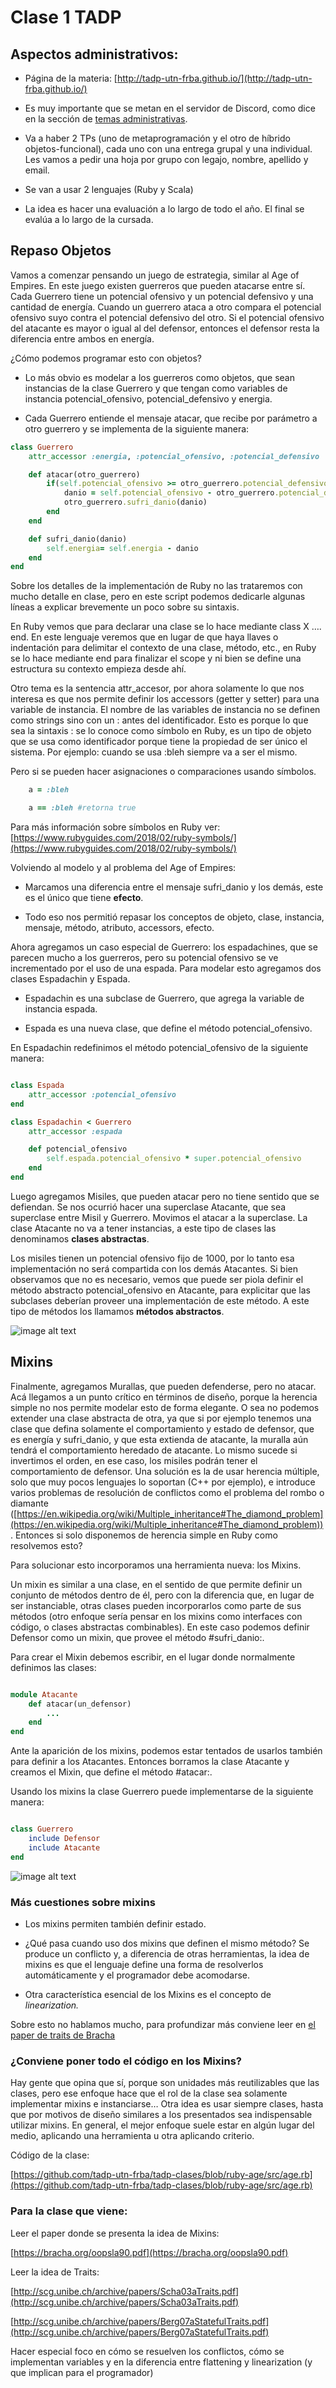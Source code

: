 # Clase 1 TADP

## Aspectos administrativos:

- Página de la materia: [http://tadp-utn-frba.github.io/](http://tadp-utn-frba.github.io/)

- Es muy importante que se metan en el servidor de Discord, como dice en la sección de [temas administrativas](https://tadp-utn-frba.github.io/administrativos/).

- Va a haber 2 TPs (uno de metaprogramación y el otro de híbrido objetos-funcional), cada uno con una entrega grupal y una individual. Les vamos a pedir una hoja por grupo con legajo, nombre, apellido y email.

- Se van a usar 2 lenguajes (Ruby y Scala)

- La idea es hacer una evaluación a lo largo de todo el año. El final se evalúa a lo largo de la cursada.

## Repaso Objetos

Vamos a comenzar pensando un juego de estrategia, similar al Age of Empires. En este juego existen guerreros que pueden atacarse entre sí. Cada Guerrero tiene un potencial ofensivo y un potencial defensivo y una cantidad de energía. Cuando un guerrero ataca a otro compara el potencial ofensivo suyo contra el potencial defensivo del otro. Si el potencial ofensivo del atacante es mayor o igual al del defensor, entonces el defensor resta la diferencia entre ambos en energía.

¿Cómo podemos programar esto con objetos?

* Lo más obvio es modelar a los guerreros como objetos, que sean instancias de la clase Guerrero y que tengan como variables de instancia potencial_ofensivo, potencial_defensivo y energia.

* Cada Guerrero entiende el mensaje atacar, que recibe por parámetro a otro guerrero y se implementa de la siguiente manera:

~~~ruby
class Guerrero
    attr_accessor :energia, :potencial_ofensivo, :potencial_defensivo

    def atacar(otro_guerrero)
        if(self.potencial_ofensivo >= otro_guerrero.potencial_defensivo)
            danio = self.potencial_ofensivo - otro_guerrero.potencial_defensivo
            otro_guerrero.sufri_danio(danio)
        end
    end

    def sufri_danio(danio)
        self.energia= self.energia - danio
    end
end
~~~

Sobre los detalles de la implementación de Ruby no las trataremos con mucho detalle en clase, pero en este script podemos dedicarle algunas líneas a explicar brevemente un poco sobre su sintaxis.

En Ruby vemos que para declarar una clase se lo hace mediante class X …. end. En este lenguaje veremos que en lugar de que haya llaves o indentación para delimitar el contexto de una clase, método, etc., en Ruby se lo hace mediante end para finalizar el scope y ni bien se define una estructura su contexto empieza desde ahí.

Otro tema es la sentencia attr_accesor, por ahora solamente lo que nos interesa es que nos permite definir los accessors (getter y setter) para una variable de instancia. El nombre de las variables de instancia no se definen como strings sino con un : antes del identificador. Esto es porque lo que sea la sintaxis :<lo que sea> se lo conoce como símbolo en Ruby, es un tipo de objeto que se usa como identificador porque tiene la propiedad de ser único el sistema. Por ejemplo: cuando se usa :bleh siempre va a ser el mismo.

Pero si se pueden hacer asignaciones o comparaciones usando símbolos.

~~~ruby
	a = :bleh

	a == :bleh #retorna true
~~~

Para más información sobre símbolos en Ruby ver: [https://www.rubyguides.com/2018/02/ruby-symbols/](https://www.rubyguides.com/2018/02/ruby-symbols/)

Volviendo al modelo y al problema del Age of Empires:

* Marcamos una diferencia entre el mensaje sufri_danio y los demás, este es el único que tiene **efecto**. 

* Todo eso nos permitió repasar los conceptos de objeto, clase, instancia, mensaje, método, atributo, accessors, efecto.

Ahora agregamos un caso especial de Guerrero: los espadachines, que se parecen mucho a los guerreros, pero su potencial ofensivo se ve incrementado por el uso de una espada. Para modelar esto agregamos dos clases Espadachin y Espada.

* Espadachin es una subclase de Guerrero, que agrega la variable de instancia espada.

* Espada es una nueva clase, que define el método potencial_ofensivo.

En Espadachin redefinimos el método potencial_ofensivo de la siguiente manera:

~~~ruby

class Espada
    attr_accessor :potencial_ofensivo
end

class Espadachin < Guerrero
    attr_accessor :espada

    def potencial_ofensivo
        self.espada.potencial_ofensivo * super.potencial_ofensivo
    end
end
~~~

Luego agregamos Misiles, que pueden atacar pero no tiene sentido que se defiendan. Se nos ocurrió hacer una superclase Atacante, que sea superclase entre Misil y Guerrero. Movimos el atacar a la superclase. La clase Atacante no va a tener instancias, a este tipo de clases las denominamos **clases abstractas**.

Los misiles tienen un potencial ofensivo fijo de 1000, por lo tanto esa implementación no será compartida con los demás Atacantes. Si bien observamos que no es necesario, vemos que puede ser piola definir el método abstracto potencial_ofensivo en Atacante, para explicitar que las subclases deberían proveer una implementación de este método. A este tipo de métodos los llamamos **métodos abstractos**. 

![image alt text](https://raw.githubusercontent.com/tadp-utn-frba/tadp-clases/ruby-age/image_0.png)

## Mixins

Finalmente, agregamos Murallas, que pueden defenderse, pero no atacar. Acá llegamos a un punto crítico en términos de diseño, porque la herencia simple no nos permite modelar esto de forma elegante. O sea no podemos extender una clase abstracta de otra, ya que si por ejemplo tenemos una clase que defina solamente el comportamiento y estado de defensor, que es energía y sufri_danio, y que esta extienda de atacante, la muralla aún tendrá el comportamiento heredado de atacante. Lo mismo sucede si invertimos el orden, en ese caso, los misiles podrán tener el comportamiento de defensor. Una solución es la de usar herencia múltiple, solo que muy pocos lenguajes lo soportan (C++ por ejemplo), e introduce varios problemas de resolución de conflictos como el problema del rombo o diamante ([https://en.wikipedia.org/wiki/Multiple_inheritance#The_diamond_problem](https://en.wikipedia.org/wiki/Multiple_inheritance#The_diamond_problem)). Entonces si solo disponemos de herencia simple en Ruby como resolvemos esto?  

Para solucionar esto incorporamos una herramienta nueva: los Mixins.

Un mixin es similar a una clase, en el sentido de que permite definir un conjunto de métodos dentro de él, pero con la diferencia que, en lugar de ser instanciable, otras clases pueden incorporarlos como parte de sus métodos (otro enfoque sería pensar en los mixins como interfaces con código, o clases abstractas combinables). En este caso podemos definir Defensor como un mixin, que provee el método #sufri_danio:.

Para crear el Mixin debemos escribir, en el lugar donde normalmente definimos las clases:

~~~ruby

module Atacante
    def atacar(un_defensor)
        ...
    end
end

~~~

Ante la aparición de los mixins, podemos estar tentados de usarlos también para definir a los Atacantes. Entonces borramos la clase Atacante y creamos el Mixin, que define el método #atacar:. 

Usando los mixins la clase Guerrero puede implementarse de la siguiente manera:

~~~ruby

class Guerrero
    include Defensor
    include Atacante
end

~~~


![image alt text](https://raw.githubusercontent.com/tadp-utn-frba/tadp-clases/ruby-age/image_1.png)

### Más cuestiones sobre mixins

* Los mixins permiten también definir estado.

* ¿Qué pasa cuando uso dos mixins que definen el mismo método? Se produce un conflicto y, a diferencia de otras herramientas, la idea de mixins es que el lenguaje define una forma de resolverlos automáticamente y el programador debe acomodarse.

* Otra característica esencial de los Mixins es el concepto de *linearization.*

Sobre esto no hablamos mucho, para profundizar más conviene leer en [el paper de traits de Bracha](https://bracha.org/oopsla90.pdf)

### ¿Conviene poner todo el código en los Mixins?

Hay gente que opina que sí, porque son unidades más reutilizables que las clases, pero ese enfoque hace que el rol de la clase sea solamente implementar mixins e instanciarse… Otra idea es usar siempre clases, hasta que por motivos de diseño similares a los presentados sea indispensable utilizar mixins. En general, el mejor enfoque suele estar en algún lugar del medio, aplicando una herramienta u otra aplicando criterio.

Código de la clase:

[https://github.com/tadp-utn-frba/tadp-clases/blob/ruby-age/src/age.rb](https://github.com/tadp-utn-frba/tadp-clases/blob/ruby-age/src/age.rb)

### Para la clase que viene:

Leer el paper donde se presenta la idea de Mixins:

[https://bracha.org/oopsla90.pdf](https://bracha.org/oopsla90.pdf)

Leer la idea de Traits:

[http://scg.unibe.ch/archive/papers/Scha03aTraits.pdf](http://scg.unibe.ch/archive/papers/Scha03aTraits.pdf)

[http://scg.unibe.ch/archive/papers/Berg07aStatefulTraits.pdf](http://scg.unibe.ch/archive/papers/Berg07aStatefulTraits.pdf)

Hacer especial foco en cómo se resuelven los conflictos, cómo se implementan variables y en la diferencia entre flattening y linearization (y que implican para el programador)
